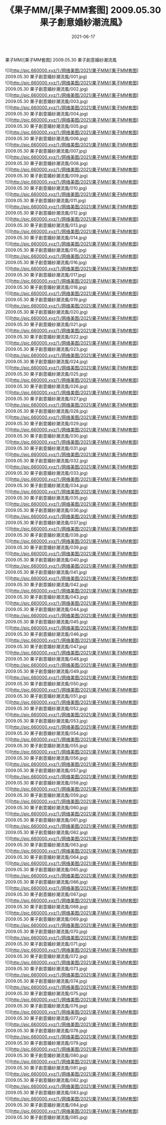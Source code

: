 ﻿---
layout: post
title:  《果子MM/[果子MM套图] 2009.05.30 果子創意婚紗潮流風》
date:   2021-06-17
img: http://pic.660000.xyz/1:/网络美图/2021/果子MM/[果子MM套图] 2009.05.30 果子創意婚紗潮流風/000.jpg
categories: [美女, 清纯, 唯美]
---

果子MM/[果子MM套图] 2009.05.30 果子創意婚紗潮流風

 ![](http://pic.660000.xyz/1:/网络美图/2021/果子MM/[果子MM套图] 2009.05.30 果子創意婚紗潮流風/001.jpg) <br>![](http://pic.660000.xyz/1:/网络美图/2021/果子MM/[果子MM套图] 2009.05.30 果子創意婚紗潮流風/002.jpg) <br>![](http://pic.660000.xyz/1:/网络美图/2021/果子MM/[果子MM套图] 2009.05.30 果子創意婚紗潮流風/003.jpg) <br>![](http://pic.660000.xyz/1:/网络美图/2021/果子MM/[果子MM套图] 2009.05.30 果子創意婚紗潮流風/004.jpg) <br>![](http://pic.660000.xyz/1:/网络美图/2021/果子MM/[果子MM套图] 2009.05.30 果子創意婚紗潮流風/005.jpg) <br>![](http://pic.660000.xyz/1:/网络美图/2021/果子MM/[果子MM套图] 2009.05.30 果子創意婚紗潮流風/006.jpg) <br>![](http://pic.660000.xyz/1:/网络美图/2021/果子MM/[果子MM套图] 2009.05.30 果子創意婚紗潮流風/007.jpg) <br>![](http://pic.660000.xyz/1:/网络美图/2021/果子MM/[果子MM套图] 2009.05.30 果子創意婚紗潮流風/008.jpg) <br>![](http://pic.660000.xyz/1:/网络美图/2021/果子MM/[果子MM套图] 2009.05.30 果子創意婚紗潮流風/009.jpg) <br>![](http://pic.660000.xyz/1:/网络美图/2021/果子MM/[果子MM套图] 2009.05.30 果子創意婚紗潮流風/010.jpg) <br>![](http://pic.660000.xyz/1:/网络美图/2021/果子MM/[果子MM套图] 2009.05.30 果子創意婚紗潮流風/011.jpg) <br>![](http://pic.660000.xyz/1:/网络美图/2021/果子MM/[果子MM套图] 2009.05.30 果子創意婚紗潮流風/012.jpg) <br>![](http://pic.660000.xyz/1:/网络美图/2021/果子MM/[果子MM套图] 2009.05.30 果子創意婚紗潮流風/013.jpg) <br>![](http://pic.660000.xyz/1:/网络美图/2021/果子MM/[果子MM套图] 2009.05.30 果子創意婚紗潮流風/014.jpg) <br>![](http://pic.660000.xyz/1:/网络美图/2021/果子MM/[果子MM套图] 2009.05.30 果子創意婚紗潮流風/015.jpg) <br>![](http://pic.660000.xyz/1:/网络美图/2021/果子MM/[果子MM套图] 2009.05.30 果子創意婚紗潮流風/016.jpg) <br>![](http://pic.660000.xyz/1:/网络美图/2021/果子MM/[果子MM套图] 2009.05.30 果子創意婚紗潮流風/017.jpg) <br>![](http://pic.660000.xyz/1:/网络美图/2021/果子MM/[果子MM套图] 2009.05.30 果子創意婚紗潮流風/018.jpg) <br>![](http://pic.660000.xyz/1:/网络美图/2021/果子MM/[果子MM套图] 2009.05.30 果子創意婚紗潮流風/019.jpg) <br>![](http://pic.660000.xyz/1:/网络美图/2021/果子MM/[果子MM套图] 2009.05.30 果子創意婚紗潮流風/020.jpg) <br>![](http://pic.660000.xyz/1:/网络美图/2021/果子MM/[果子MM套图] 2009.05.30 果子創意婚紗潮流風/021.jpg) <br>![](http://pic.660000.xyz/1:/网络美图/2021/果子MM/[果子MM套图] 2009.05.30 果子創意婚紗潮流風/022.jpg) <br>![](http://pic.660000.xyz/1:/网络美图/2021/果子MM/[果子MM套图] 2009.05.30 果子創意婚紗潮流風/023.jpg) <br>![](http://pic.660000.xyz/1:/网络美图/2021/果子MM/[果子MM套图] 2009.05.30 果子創意婚紗潮流風/024.jpg) <br>![](http://pic.660000.xyz/1:/网络美图/2021/果子MM/[果子MM套图] 2009.05.30 果子創意婚紗潮流風/025.jpg) <br>![](http://pic.660000.xyz/1:/网络美图/2021/果子MM/[果子MM套图] 2009.05.30 果子創意婚紗潮流風/026.jpg) <br>![](http://pic.660000.xyz/1:/网络美图/2021/果子MM/[果子MM套图] 2009.05.30 果子創意婚紗潮流風/027.jpg) <br>![](http://pic.660000.xyz/1:/网络美图/2021/果子MM/[果子MM套图] 2009.05.30 果子創意婚紗潮流風/028.jpg) <br>![](http://pic.660000.xyz/1:/网络美图/2021/果子MM/[果子MM套图] 2009.05.30 果子創意婚紗潮流風/029.jpg) <br>![](http://pic.660000.xyz/1:/网络美图/2021/果子MM/[果子MM套图] 2009.05.30 果子創意婚紗潮流風/030.jpg) <br>![](http://pic.660000.xyz/1:/网络美图/2021/果子MM/[果子MM套图] 2009.05.30 果子創意婚紗潮流風/031.jpg) <br>![](http://pic.660000.xyz/1:/网络美图/2021/果子MM/[果子MM套图] 2009.05.30 果子創意婚紗潮流風/032.jpg) <br>![](http://pic.660000.xyz/1:/网络美图/2021/果子MM/[果子MM套图] 2009.05.30 果子創意婚紗潮流風/033.jpg) <br>![](http://pic.660000.xyz/1:/网络美图/2021/果子MM/[果子MM套图] 2009.05.30 果子創意婚紗潮流風/034.jpg) <br>![](http://pic.660000.xyz/1:/网络美图/2021/果子MM/[果子MM套图] 2009.05.30 果子創意婚紗潮流風/035.jpg) <br>![](http://pic.660000.xyz/1:/网络美图/2021/果子MM/[果子MM套图] 2009.05.30 果子創意婚紗潮流風/036.jpg) <br>![](http://pic.660000.xyz/1:/网络美图/2021/果子MM/[果子MM套图] 2009.05.30 果子創意婚紗潮流風/037.jpg) <br>![](http://pic.660000.xyz/1:/网络美图/2021/果子MM/[果子MM套图] 2009.05.30 果子創意婚紗潮流風/038.jpg) <br>![](http://pic.660000.xyz/1:/网络美图/2021/果子MM/[果子MM套图] 2009.05.30 果子創意婚紗潮流風/039.jpg) <br>![](http://pic.660000.xyz/1:/网络美图/2021/果子MM/[果子MM套图] 2009.05.30 果子創意婚紗潮流風/040.jpg) <br>![](http://pic.660000.xyz/1:/网络美图/2021/果子MM/[果子MM套图] 2009.05.30 果子創意婚紗潮流風/041.jpg) <br>![](http://pic.660000.xyz/1:/网络美图/2021/果子MM/[果子MM套图] 2009.05.30 果子創意婚紗潮流風/042.jpg) <br>![](http://pic.660000.xyz/1:/网络美图/2021/果子MM/[果子MM套图] 2009.05.30 果子創意婚紗潮流風/043.jpg) <br>![](http://pic.660000.xyz/1:/网络美图/2021/果子MM/[果子MM套图] 2009.05.30 果子創意婚紗潮流風/044.jpg) <br>![](http://pic.660000.xyz/1:/网络美图/2021/果子MM/[果子MM套图] 2009.05.30 果子創意婚紗潮流風/045.jpg) <br>![](http://pic.660000.xyz/1:/网络美图/2021/果子MM/[果子MM套图] 2009.05.30 果子創意婚紗潮流風/046.jpg) <br>![](http://pic.660000.xyz/1:/网络美图/2021/果子MM/[果子MM套图] 2009.05.30 果子創意婚紗潮流風/047.jpg) <br>![](http://pic.660000.xyz/1:/网络美图/2021/果子MM/[果子MM套图] 2009.05.30 果子創意婚紗潮流風/048.jpg) <br>![](http://pic.660000.xyz/1:/网络美图/2021/果子MM/[果子MM套图] 2009.05.30 果子創意婚紗潮流風/049.jpg) <br>![](http://pic.660000.xyz/1:/网络美图/2021/果子MM/[果子MM套图] 2009.05.30 果子創意婚紗潮流風/050.jpg) <br>![](http://pic.660000.xyz/1:/网络美图/2021/果子MM/[果子MM套图] 2009.05.30 果子創意婚紗潮流風/051.jpg) <br>![](http://pic.660000.xyz/1:/网络美图/2021/果子MM/[果子MM套图] 2009.05.30 果子創意婚紗潮流風/052.jpg) <br>![](http://pic.660000.xyz/1:/网络美图/2021/果子MM/[果子MM套图] 2009.05.30 果子創意婚紗潮流風/053.jpg) <br>![](http://pic.660000.xyz/1:/网络美图/2021/果子MM/[果子MM套图] 2009.05.30 果子創意婚紗潮流風/054.jpg) <br>![](http://pic.660000.xyz/1:/网络美图/2021/果子MM/[果子MM套图] 2009.05.30 果子創意婚紗潮流風/055.jpg) <br>![](http://pic.660000.xyz/1:/网络美图/2021/果子MM/[果子MM套图] 2009.05.30 果子創意婚紗潮流風/056.jpg) <br>![](http://pic.660000.xyz/1:/网络美图/2021/果子MM/[果子MM套图] 2009.05.30 果子創意婚紗潮流風/057.jpg) <br>![](http://pic.660000.xyz/1:/网络美图/2021/果子MM/[果子MM套图] 2009.05.30 果子創意婚紗潮流風/058.jpg) <br>![](http://pic.660000.xyz/1:/网络美图/2021/果子MM/[果子MM套图] 2009.05.30 果子創意婚紗潮流風/059.jpg) <br>![](http://pic.660000.xyz/1:/网络美图/2021/果子MM/[果子MM套图] 2009.05.30 果子創意婚紗潮流風/060.jpg) <br>![](http://pic.660000.xyz/1:/网络美图/2021/果子MM/[果子MM套图] 2009.05.30 果子創意婚紗潮流風/061.jpg) <br>![](http://pic.660000.xyz/1:/网络美图/2021/果子MM/[果子MM套图] 2009.05.30 果子創意婚紗潮流風/062.jpg) <br>![](http://pic.660000.xyz/1:/网络美图/2021/果子MM/[果子MM套图] 2009.05.30 果子創意婚紗潮流風/063.jpg) <br>![](http://pic.660000.xyz/1:/网络美图/2021/果子MM/[果子MM套图] 2009.05.30 果子創意婚紗潮流風/064.jpg) <br>![](http://pic.660000.xyz/1:/网络美图/2021/果子MM/[果子MM套图] 2009.05.30 果子創意婚紗潮流風/065.jpg) <br>![](http://pic.660000.xyz/1:/网络美图/2021/果子MM/[果子MM套图] 2009.05.30 果子創意婚紗潮流風/066.jpg) <br>![](http://pic.660000.xyz/1:/网络美图/2021/果子MM/[果子MM套图] 2009.05.30 果子創意婚紗潮流風/067.jpg) <br>![](http://pic.660000.xyz/1:/网络美图/2021/果子MM/[果子MM套图] 2009.05.30 果子創意婚紗潮流風/068.jpg) <br>![](http://pic.660000.xyz/1:/网络美图/2021/果子MM/[果子MM套图] 2009.05.30 果子創意婚紗潮流風/069.jpg) <br>![](http://pic.660000.xyz/1:/网络美图/2021/果子MM/[果子MM套图] 2009.05.30 果子創意婚紗潮流風/070.jpg) <br>![](http://pic.660000.xyz/1:/网络美图/2021/果子MM/[果子MM套图] 2009.05.30 果子創意婚紗潮流風/071.jpg) <br>![](http://pic.660000.xyz/1:/网络美图/2021/果子MM/[果子MM套图] 2009.05.30 果子創意婚紗潮流風/072.jpg) <br>![](http://pic.660000.xyz/1:/网络美图/2021/果子MM/[果子MM套图] 2009.05.30 果子創意婚紗潮流風/073.jpg) <br>![](http://pic.660000.xyz/1:/网络美图/2021/果子MM/[果子MM套图] 2009.05.30 果子創意婚紗潮流風/074.jpg) <br>![](http://pic.660000.xyz/1:/网络美图/2021/果子MM/[果子MM套图] 2009.05.30 果子創意婚紗潮流風/075.jpg) <br>![](http://pic.660000.xyz/1:/网络美图/2021/果子MM/[果子MM套图] 2009.05.30 果子創意婚紗潮流風/076.jpg) <br>![](http://pic.660000.xyz/1:/网络美图/2021/果子MM/[果子MM套图] 2009.05.30 果子創意婚紗潮流風/077.jpg) <br>![](http://pic.660000.xyz/1:/网络美图/2021/果子MM/[果子MM套图] 2009.05.30 果子創意婚紗潮流風/078.jpg) <br>![](http://pic.660000.xyz/1:/网络美图/2021/果子MM/[果子MM套图] 2009.05.30 果子創意婚紗潮流風/079.jpg) <br>![](http://pic.660000.xyz/1:/网络美图/2021/果子MM/[果子MM套图] 2009.05.30 果子創意婚紗潮流風/080.jpg) <br>![](http://pic.660000.xyz/1:/网络美图/2021/果子MM/[果子MM套图] 2009.05.30 果子創意婚紗潮流風/081.jpg) <br>![](http://pic.660000.xyz/1:/网络美图/2021/果子MM/[果子MM套图] 2009.05.30 果子創意婚紗潮流風/082.jpg) <br>![](http://pic.660000.xyz/1:/网络美图/2021/果子MM/[果子MM套图] 2009.05.30 果子創意婚紗潮流風/083.jpg) <br>![](http://pic.660000.xyz/1:/网络美图/2021/果子MM/[果子MM套图] 2009.05.30 果子創意婚紗潮流風/084.jpg) <br>![](http://pic.660000.xyz/1:/网络美图/2021/果子MM/[果子MM套图] 2009.05.30 果子創意婚紗潮流風/085.jpg) <br>
